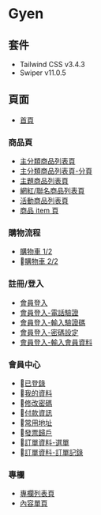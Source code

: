 # Gyen

## 套件

- Tailwind CSS v3.4.3
- Swiper v11.0.5

## 頁面

- [首頁](https://one-liang.github.io/gyen/dist/)

### 商品頁

- [主分類商品列表頁](https://one-liang.github.io/gyen/dist/category)
- [主分類商品列表頁-分頁](https://one-liang.github.io/gyen/dist/category-pagination)
- [主題商品列表頁](https://one-liang.github.io/gyen/dist/theme)
- [網紅/聯名商品列表頁](https://one-liang.github.io/gyen/dist/co-branded)
- [活動商品列表頁](https://one-liang.github.io/gyen/dist/activity)
- [商品 item 頁](https://one-liang.github.io/gyen/dist/products)

### 購物流程

- [購物車 1/2](https://one-liang.github.io/gyen/dist/cart1)
- 🚧[購物車 2/2](https://one-liang.github.io/gyen/dist/cart2)

### 註冊/登入

- [會員登入](https://one-liang.github.io/gyen/dist/login)
- [會員登入-電話驗證](https://one-liang.github.io/gyen/dist/login-phone-verification)
- [會員登入-輸入驗證碼](https://one-liang.github.io/gyen/dist/login-verification-code)
- [會員登入-密碼設定](https://one-liang.github.io/gyen/dist/login-password-setting)
- [會員登入-輸入會員資料](https://one-liang.github.io/gyen/dist/login-member-information)

### 會員中心

- 🚧[已登錄](https://one-liang.github.io/gyen/dist/member)
- 🚧[我的資料](https://one-liang.github.io/gyen/dist/member/information)
- 🚧[修改密碼](https://one-liang.github.io/gyen/dist/member/password)
- 🚧[付款資訊](https://one-liang.github.io/gyen/dist/member/payment)
- 🚧[常用地址](https://one-liang.github.io/gyen/dist/member/address)
- 🚧[發票歸戶](https://one-liang.github.io/gyen/dist/member/invoice)
- 🚧[訂單資料-選單](https://one-liang.github.io/gyen/dist/member/order-menu)
- 🚧[訂單資料-訂單記錄](https://one-liang.github.io/gyen/dist/member/order-records)

### 專欄

- [專欄列表頁](https://one-liang.github.io/gyen/dist/columnList)
- [內容單頁](https://one-liang.github.io/gyen/dist/contentSingle)
